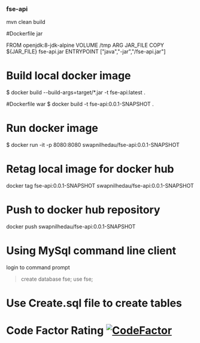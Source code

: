 ### fse-api

mvn clean build


#Dockerfile jar

FROM openjdk:8-jdk-alpine
VOLUME /tmp
ARG JAR_FILE
COPY ${JAR_FILE} fse-api.jar
ENTRYPOINT ["java","-jar","/fse-api.jar"]

# Build local docker image
$ docker build --build-args=target/*.jar -t fse-api:latest .


#Dockerfile war
$ docker build -t fse-api:0.0.1-SNAPSHOT .


# Run docker image
$ docker run -it -p 8080:8080 swapnilhedau/fse-api:0.0.1-SNAPSHOT

# Retag local image for docker hub
docker tag fse-api:0.0.1-SNAPSHOT swapnilhedau/fse-api:0.0.1-SNAPSHOT

# Push to docker hub repository
docker push swapnilhedau/fse-api:0.0.1-SNAPSHOT

# Using MySql command line client
login to command prompt
> create database fse;
> use fse;

# Use Create.sql file to create tables


# Code Factor Rating [![CodeFactor](https://www.codefactor.io/repository/github/swapnilhedau/fse-api/badge)](https://www.codefactor.io/repository/github/swapnilhedau/fse-api)
